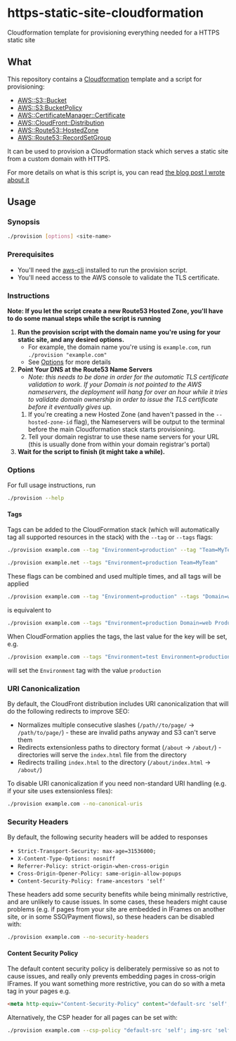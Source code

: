 # https-static-site-cloudformation
Cloudformation template for provisioning everything needed for a HTTPS static site

## What

This repository contains a [Cloudformation] template and a script for provisioning:

* [AWS::S3::Bucket]
* [AWS::S3:BucketPolicy]
* [AWS::CertificateManager::Certificate]
* [AWS::CloudFront::Distribution]
* [AWS::Route53::HostedZone]
* [AWS::Route53::RecordSetGroup]

It can be used to provision a Cloudformation stack which serves a static site from a custom domain with HTTPS.

For more details on what is this script is, you can read [the blog post I wrote about it](https://watsonarw.com/2017/04/04/https-static-site-hosting-in-s3.html)

## Usage
### Synopsis

```sh
./provision [options] <site-name>
```

### Prerequisites

- You'll need the [aws-cli] installed to run the provision script.
- You'll need access to the AWS console to validate the TLS certificate.

### Instructions

**Note: If you let the script create a new Route53 Hosted Zone, you'll have to do some manual steps while the script is running**

1) **Run the provision script with the domain name you're using for your static site, and any desired options.**
   - For example, the domain name you're using is `example.com`, run `./provision "example.com"`
   - See [Options](#options) for more details
2) **Point Your DNS at the Route53 Name Servers**
   - _Note: this needs to be done in order for the automatic TLS certificate validation to work. If your Domain is not pointed to the AWS nameservers, the deployment will hang for over an hour while it tries to validate domain ownership in order to issue the TLS certificate before it eventually gives up._
   1) If you're creating a new Hosted Zone (and haven't passed in the `--hosted-zone-id` flag), the Nameservers will be output to the terminal before the main Cloudformation stack starts provisioning.
   2) Tell your domain registrar to use these name servers for your URL (this is usually done from within your domain registrar's portal)
3) **Wait for the script to finish (it might take a while).**


### Options

For full usage instructions, run
```sh
./provision --help
```

#### Tags

Tags can be added to the CloudFormation stack (which will automatically tag all supported resources in the stack) with the `--tag` or `--tags` flags:
```bash
./provision example.com --tag "Environment=production" --tag "Team=MyTeam"

./provision example.net --tags "Environment=production Team=MyTeam"
```

These flags can be combined and used multiple times, and all tags will be applied

```bash
./provision example.com --tag "Environment=production" --tags "Domain=web Product=web" -tag "Team=MyTeam"
```
is equivalent to
```bash
./provision example.com --tags "Environment=production Domain=web Product=web Team=MyTeam"
```

When CloudFormation applies the tags, the last value for the key will be set, e.g.
```bash
./provision example.com --tags "Environment=test Environment=production"
```

will set the `Environment` tag with the value `production`


### URI Canonicalization

By default, the CloudFront distribution includes URI canonicalization that will do the following redirects to improve SEO:
- Normalizes multiple consecutive slashes (`/path//to/page/` → `/path/to/page/`) - these are invalid paths anyway and S3 can't serve them
- Redirects extensionless paths to directory format (`/about` → `/about/`) - directories will serve the `index.html` file from the directory
- Redirects trailing `index.html` to the directory (`/about/index.html` → `/about/`)

To disable URI canonicalization if you need non-standard URI handling (e.g. if your site uses extensionless files):
```bash
./provision example.com --no-canonical-uris
```

### Security Headers
By default, the following security headers will be added to responses
- `Strict-Transport-Security: max-age=31536000;`
- `X-Content-Type-Options: nosniff`
- `Referrer-Policy: strict-origin-when-cross-origin`
- `Cross-Origin-Opener-Policy: same-origin-allow-popups`
- `Content-Security-Policy: frame-ancestors 'self'`

These headers add some security benefits while being minimally restrictive, and are unlikely to cause issues. In some cases, these headers might cause problems (e.g. if pages from your site are embedded in IFrames on another site, or in some SSO/Payment flows), so these headers can be disabled with:
```bash
./provision example.com --no-security-headers
```

#### Content Security Policy

The default content security policy is deliberately permissive so as not to cause issues, and really only prevents embedding pages in cross-origin IFrames. If you want something more restrictive, you can do so with a meta tag in your pages e.g.
```html
<meta http-equiv="Content-Security-Policy" content="default-src 'self'; img-src 'self' https: data:;">
```

Alternatively, the CSP header for all pages can be set with:
```bash
./provision example.com --csp-policy "default-src 'self'; img-src 'self' https: data:; frame-ancestors 'none'"
```

[Cloudformation]: https://aws.amazon.com/cloudformation/
[AWS::S3::Bucket]: https://docs.aws.amazon.com/AWSCloudFormation/latest/UserGuide/aws-properties-s3-bucket.html
[AWS::S3:BucketPolicy]: https://docs.aws.amazon.com/AWSCloudFormation/latest/UserGuide/aws-properties-s3-policy.html
[AWS::CertificateManager::Certificate]: https://docs.aws.amazon.com/AWSCloudFormation/latest/UserGuide/aws-resource-certificatemanager-certificate.html
[AWS::CloudFront::Distribution]: https://docs.aws.amazon.com/AWSCloudFormation/latest/UserGuide/aws-properties-cloudfront-distribution.html
[AWS::Route53::HostedZone]: https://docs.aws.amazon.com/AWSCloudFormation/latest/UserGuide/aws-resource-route53-hostedzone.html
[AWS::Route53::RecordSetGroup]: https://docs.aws.amazon.com/AWSCloudFormation/latest/UserGuide/aws-properties-route53-recordsetgroup.html
[aws-cli]: https://docs.aws.amazon.com/cli/latest/userguide/cli-chap-getting-set-up.html
